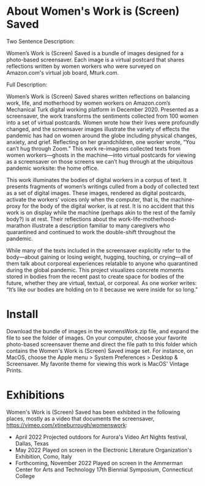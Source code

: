 # About Women's Work is (Screen) Saved
Two Sentence Description:

Women’s Work is (Screen) Saved is a bundle of images designed for a photo-based screensaver. Each image is a virtual postcard that shares reflections written by women workers who were surveyed on Amazon.com's virtual job board, Mturk.com. 

Full Description: 

Women’s Work is (Screen) Saved shares written reflections on balancing work, life, and motherhood  by women workers on Amazon.com’s Mechanical Turk digital working platform in December 2020. Presented as a screensaver, the work transforms the sentiments collected from 100 women into a set of virtual postcards. Women wrote how their lives were profoundly changed, and the screensaver images illustrate the variety of effects the pandemic has had on women around the globe including physical changes, anxiety, and grief. Reflecting on her grandchildren, one worker wrote, “You can’t hug through Zoom.” This work re-imagines collected texts from women workers—ghosts in the machine—into virtual postcards for viewing as a screensaver on those screens we can’t hug through at the ubiquitous pandemic worksite: the home office. 

This work illuminates the bodies of digital workers in a corpus of text. It presents fragments of women’s writings culled from a body of collected text as a set of digital images. These images, rendered as digital postcards, activate the workers’ voices only when the computer, that is, the machine-proxy for the body of the digital worker, is at rest. It is no accident that this work is on display while the machine (perhaps akin to the rest of the family body?) is at rest. Their reflections about the work-life-motherhood-marathon illustrate a description familiar to many caregivers who quarantined and continued to work the double-shift throughout the pandemic. 

While many of the texts included in the screensaver explicitly refer to the body—about gaining or losing weight, hugging, touching, or crying—all of them talk about corporeal experiences relatable to anyone who quarantined during the global pandemic. This project visualizes concrete moments stored in bodies from the recent past to create space for bodies of the future, whether they are virtual, textual, or corporeal. As one worker writes: “It’s like our bodies are holding on to it because we were inside for so long.”

# Install
Download the bundle of images in the womensWork.zip file, and expand the file to see the folder of images. On your computer, choose your favorite photo-based screensaver theme and direct the file path to this folder which contains the Women's Work is (Screen) Saved image set. For instance, on MacOS, choose the Apple menu > System Preferences > Desktop & Screensaver. My favorite theme for viewing this work is MacOS' Vintage Prints.

# Exhibitions
Women's Work is (Screen) Saved has been exhibited in the following places, mostly as a video that documents the screensaver, https://vimeo.com/xtineburrough/womenswork:
* April 2022 Projected outdoors for Aurora's Video Art Nights festival, Dallas, Texas
* May 2022  Played on screen in the Electronic Literature Organization's Exhibition, Como, Italy
* Forthcoming, November 2022 Played on screen in the Ammerman Center for Arts and Technology 17th Biennial Symposium, Connecticut College
